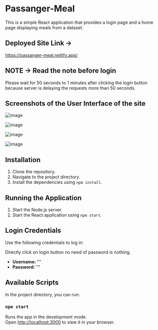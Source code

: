 # Passanger-Meal

This is a simple React application that provides a login page and a home page displaying meals from a dataset. 

## Deployed Site Link ->
https://passanger-meal.netlify.app/

## NOTE -> Read the note before login 
Please wait for 50 seconds to 1 minutes after clicking the login button because server is delaying the requests more than 50 seconds.


## Screenshots of the User Interface of the site
![image](https://github.com/user-attachments/assets/7fb4b0da-1ad4-43a3-949c-94da44593857)

![image](https://github.com/user-attachments/assets/cb8835be-6214-432d-bc4d-5ba5569fce3a)

![image](https://github.com/user-attachments/assets/a09553ad-ae30-4ff1-ad6b-b74eb39256b6)

![image](https://github.com/user-attachments/assets/f45909d0-22d8-47a9-b17f-dfbde3aa5c53)


## Installation

1. Clone the repository.
2. Navigate to the project directory.
3. Install the dependencies using `npm install`.

## Running the Application

1. Start the Node.js server.
2. Start the React application using `npm start`.

## Login Credentials

Use the following credentials to log in:

Directly click on login button no need of password is nothing.

- **Username:** ""
- **Password:** ""

## Available Scripts

In the project directory, you can run:

### `npm start`

Runs the app in the development mode.\
Open [http://localhost:3000](http://localhost:3000) to view it in your browser.

